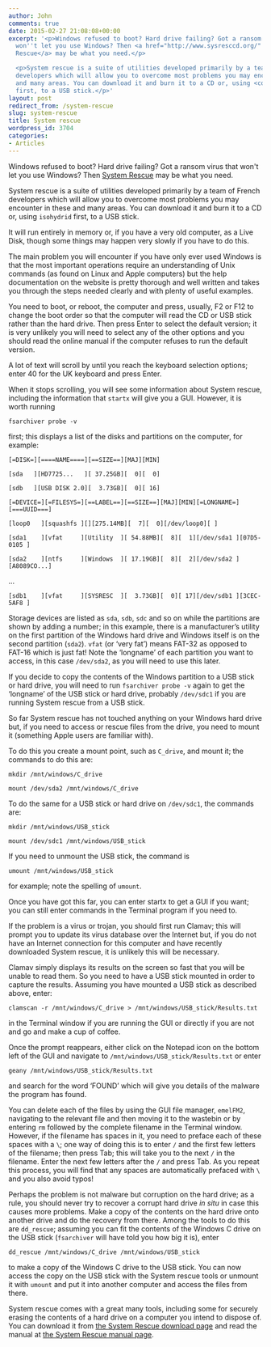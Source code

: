 ```yaml
---
author: John
comments: true
date: 2015-02-27 21:08:08+00:00
excerpt: '<p>Windows refused to boot? Hard drive failing? Got a ransom virus that
  won''t let you use Windows? Then <a href="http://www.sysresccd.org/" type="text/html">System
  Rescue</a> may be what you need.</p>

  <p>System rescue is a suite of utilities developed primarily by a team of French
  developers which will allow you to overcome most problems you may encounter in these
  and many areas. You can download it and burn it to a CD or, using <code>isohydrid</code>
  first, to a USB stick.</p>'
layout: post
redirect_from: /system-rescue
slug: system-rescue
title: System rescue
wordpress_id: 3704
categories:
- Articles
---
```


Windows refused to boot? Hard drive failing? Got a ransom virus that won't let you use Windows? Then [System Rescue](http://www.sysresccd.org/) may be what you need.




System rescue is a suite of utilities developed primarily by a team of French developers which will allow you to overcome most problems you may encounter in these and many areas. You can download it and burn it to a CD or, using `isohydrid` first, to a USB stick.




It will run entirely in memory or, if you have a very old computer, as a Live Disk, though some things may happen very slowly if you have to do this.




The main problem you will encounter if you have only ever used Windows is that the most important operations require an understanding of Unix commands (as found on Linux and Apple computers) but the help documentation on the website is pretty thorough and well written and takes you through the steps needed clearly and with plenty of useful examples.




You need to boot, or reboot, the computer and press, usually, F2 or F12 to change the boot order so that the computer will read the CD or USB stick rather than the hard drive. Then press Enter to select the default version; it is very unlikely you will need to select any of the other options and you should read the online manual if the computer refuses to run the default version.




A lot of text will scroll by until you reach the keyboard selection options; enter 40 for the UK keyboard and press Enter.




When it stops scrolling, you will see some information about System rescue, including the information that `startx` will give you a GUI. However, it is worth running




`fsarchiver probe -v`




first; this displays a list of the disks and partitions on the computer, for example:




`[=DISK=][====NAME====][==SIZE==][MAJ][MIN]`




`[sda   ][HD7725...   ][ 37.25GB][  0][  0]`




`[sdb   ][USB DISK 2.0][  3.73GB][  0][ 16]`




`[=DEVICE=][=FILESYS=][==LABEL==][==SIZE==][MAJ][MIN][=LONGNAME=][===UUID===]`




`[loop0   ][squashfs ][][275.14MB][  7][  0][/dev/loop0][ ]`




`[sda1    ][vfat     ][Utility  ][ 54.88MB][  8][  1][/dev/sda1 ][07D5-0105 ]`




`[sda2    ][ntfs     ][Windows  ][ 17.19GB][  8][  2][/dev/sda2 ][A8089CO...]`




...




`[sdb1    ][vfat     ][SYSRESC  ][  3.73GB][  0][ 17][/dev/sdb1 ][3CEC-5AF8 ]`




Storage devices are listed as `sda`, `sdb`, `sdc` and so on while the partitions are shown by adding a number; in this example, there is a manufacturer’s utility on the first partition of the Windows hard drive and Windows itself is on the second partition (`sda2`). `vfat` (or ‘very fat’) means FAT-32 as opposed to FAT-16 which is just fat! Note the ‘longname’ of each partition you want to access, in this case `/dev/sda2`, as you will need to use this later.




If you decide to copy the contents of the Windows partition to a USB stick or hard drive, you will need to run `fsarchiver probe -v` again to get the ‘longname’ of the USB stick or hard drive, probably `/dev/sdc1` if you are running System rescue from a USB stick.




So far System rescue has not touched anything on your Windows hard drive but, if you need to access or rescue files from the drive, you need to mount it (something Apple users are familiar with).




To do this you create a mount point, such as `C_drive`, and mount it; the commands to do this are:




`mkdir /mnt/windows/C_drive`




`mount /dev/sda2 /mnt/windows/C_drive`




To do the same for a USB stick or hard drive on `/dev/sdc1`, the commands are:




`mkdir /mnt/windows/USB_stick`




`mount /dev/sdc1 /mnt/windows/USB_stick`




If you need to unmount the USB stick, the command is




`umount /mnt/windows/USB_stick`




for example; note the spelling of `umount`.




Once you have got this far, you can enter startx to get a GUI if you want; you can still enter commands in the Terminal program if you need to.




If the problem is a virus or trojan, you should first run Clamav; this will prompt you to update its virus database over the Internet but, if you do not have an Internet connection for this computer and have recently downloaded System rescue, it is unlikely this will be necessary.




Clamav simply displays its results on the screen so fast that you will be unable to read them. So you need to have a USB stick mounted in order to capture the results. Assuming you have mounted a USB stick as described above, enter:




`clamscan -r /mnt/windows/C_drive > /mnt/windows/USB_stick/Results.txt`




in the Terminal window if you are running the GUI or directly if you are not and go and make a cup of coffee.




Once the prompt reappears, either click on the Notepad icon on the bottom left of the GUI and navigate to `/mnt/windows/USB_stick/Results.txt` or enter




`geany /mnt/windows/USB_stick/Results.txt`




and search for the word ‘FOUND’ which will give you details of the malware the program has found.




You can delete each of the files by using the GUI file manager, `emelFM2`, navigating to the relevant file and then moving it to the wastebin or by entering `rm` followed by the complete filename in the Terminal window. However, if the filename has spaces in it, you need to preface each of these spaces with a `\`; one way of doing this is to enter `/` and the first few letters of the filename; then press Tab; this will take you to the next `/` in the filename. Enter the next few letters after the `/` and press Tab. As you repeat this process, you will find that any spaces are automatically prefaced with `\` and you also avoid typos!




Perhaps the problem is not malware but corruption on the hard drive; as a rule, you should never try to recover a corrupt hard drive _in situ_ in case this causes more problems. Make a copy of the contents on the hard drive onto another drive and do the recovery from there. Among the tools to do this are `dd_rescue`; assuming you can fit the contents of the Windows C drive on the USB stick (`fsarchiver` will have told you how big it is), enter




`dd_rescue /mnt/windows/C_drive /mnt/windows/USB_stick`




to make a copy of the Windows C drive to the USB stick. You can now access the copy on the USB stick with the System rescue tools or unmount it with `umount` and put it into another computer and access the files from there.




System rescue comes with a great many tools, including some for securely erasing the contents of a hard drive on a computer you intend to dispose of. You can download it from [the System Rescue download page](http://www.sysresccd.org/Download) and read the manual at [the System Rescue manual page](http://www.sysresccd.org/Online-Manual-EN).
